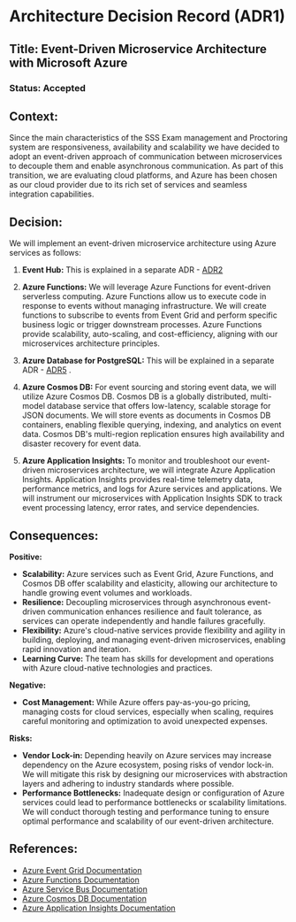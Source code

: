 
# Architecture Decision Record (ADR1)

## Title: Event-Driven Microservice Architecture with Microsoft Azure

### Status: Accepted

## Context:
Since the main characteristics of the SSS Exam management and Proctoring system are responsiveness, availability and scalability we have decided to adopt an event-driven approach of communication between microservices to decouple them and enable asynchronous communication. As part of this transition, we are evaluating cloud platforms, and Azure has been chosen as our cloud provider due to its rich set of services and seamless integration capabilities.

## Decision:
We will implement an event-driven microservice architecture using Azure services as follows:

1. **Event Hub:** This is explained in a separate ADR - [ADR2](adr2-use-azure-event-grid.md)

2. **Azure Functions:** We will leverage Azure Functions for event-driven serverless computing. Azure Functions allow us to execute code in response to events without managing infrastructure. We will create functions to subscribe to events from Event Grid and perform specific business logic or trigger downstream processes. Azure Functions provide scalability, auto-scaling, and cost-efficiency, aligning with our microservices architecture principles.

3. **Azure Database for PostgreSQL:** This will be explained in a separate ADR - [ADR5](adr5-use-postgre-sql.md) .

4. **Azure Cosmos DB:** For event sourcing and storing event data, we will utilize Azure Cosmos DB. Cosmos DB is a globally distributed, multi-model database service that offers low-latency, scalable storage for JSON documents. We will store events as documents in Cosmos DB containers, enabling flexible querying, indexing, and analytics on event data. Cosmos DB's multi-region replication ensures high availability and disaster recovery for event data.

5. **Azure Application Insights:** To monitor and troubleshoot our event-driven microservices architecture, we will integrate Azure Application Insights. Application Insights provides real-time telemetry data, performance metrics, and logs for Azure services and applications. We will instrument our microservices with Application Insights SDK to track event processing latency, error rates, and service dependencies.

## Consequences:

**Positive:**
- **Scalability:** Azure services such as Event Grid, Azure Functions, and Cosmos DB offer scalability and elasticity, allowing our architecture to handle growing event volumes and workloads.
- **Resilience:** Decoupling microservices through asynchronous event-driven communication enhances resilience and fault tolerance, as services can operate independently and handle failures gracefully.
- **Flexibility:** Azure's cloud-native services provide flexibility and agility in building, deploying, and managing event-driven microservices, enabling rapid innovation and iteration.
- **Learning Curve:** The team has skills for development and operations with Azure cloud-native technologies and practices.

**Negative:**

- **Cost Management:** While Azure offers pay-as-you-go pricing, managing costs for cloud services, especially when scaling, requires careful monitoring and optimization to avoid unexpected expenses.

**Risks:**
- **Vendor Lock-in:** Depending heavily on Azure services may increase dependency on the Azure ecosystem, posing risks of vendor lock-in. We will mitigate this risk by designing our microservices with abstraction layers and adhering to industry standards where possible.
- **Performance Bottlenecks:** Inadequate design or configuration of Azure services could lead to performance bottlenecks or scalability limitations. We will conduct thorough testing and performance tuning to ensure optimal performance and scalability of our event-driven architecture.

## References:
- [Azure Event Grid Documentation](https://learn.microsoft.com/en-us/azure/event-grid/)
- [Azure Functions Documentation](https://docs.microsoft.com/en-us/azure/azure-functions/)
- [Azure Service Bus Documentation](https://docs.microsoft.com/en-us/azure/service-bus-messaging/)
- [Azure Cosmos DB Documentation](https://docs.microsoft.com/en-us/azure/cosmos-db/)
- [Azure Application Insights Documentation](https://docs.microsoft.com/en-us/azure/azure-monitor/app/app-insights-overview)
